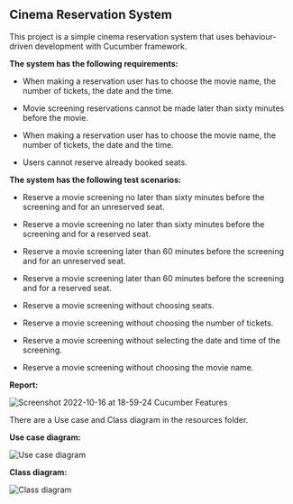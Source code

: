 ## Cinema Reservation System

This project is a simple cinema reservation system that uses behaviour-driven development with Cucumber framework. 


**The system has the following requirements:**

- When making a reservation user has to choose the movie name, the number of tickets, the date and the time.

- Movie screening reservations cannot be made later than sixty minutes before the movie.

- When making a reservation user has to choose the movie name, the number of tickets, the date and the time.

- Users cannot reserve already booked seats.

**The system has the following test scenarios:**

- Reserve a movie screening no later than sixty minutes before the screening and for an unreserved seat.

- Reserve a movie screening no later than sixty minutes before the screening and for a reserved seat.

- Reserve a movie screening later than 60 minutes before the screening and for an unreserved seat.

- Reserve a movie screening later than 60 minutes before the screening and for a reserved seat.

- Reserve a movie screening without choosing seats.

- Reserve a movie screening without choosing the number of tickets.

- Reserve a movie screening without selecting the date and time of the screening.

- Reserve a movie screening without choosing the movie name.

**Report:**

![Screenshot 2022-10-16 at 18-59-24 Cucumber Features](https://user-images.githubusercontent.com/66736887/196046244-cbc8c13d-fc16-43ba-bf08-aec8da334e14.png)


There are a Use case and Class diagram in the resources folder.

**Use case diagram:**

![Use case diagram](https://user-images.githubusercontent.com/66736887/196046305-ef72b38e-b18d-4db4-94ba-f850d2920712.PNG)

**Class diagram:**

![Class diagram](https://user-images.githubusercontent.com/66736887/196046329-f707f03f-2075-41d5-b931-2a83f055917a.PNG)


